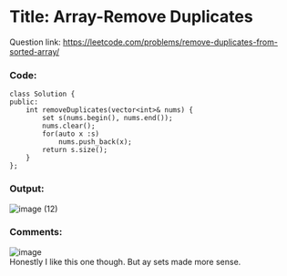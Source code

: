 # Title: Array-Remove Duplicates

Question link: https://leetcode.com/problems/remove-duplicates-from-sorted-array/

### Code:

```
class Solution {
public:
    int removeDuplicates(vector<int>& nums) {
        set s(nums.begin(), nums.end());
        nums.clear();
        for(auto x :s)
            nums.push_back(x);
        return s.size();
    }
};
```

### Output:
![image (12)](https://user-images.githubusercontent.com/64562764/121818984-48a0c580-cca8-11eb-9fec-c02145f2471c.png)

### Comments:
![image](https://user-images.githubusercontent.com/64562764/121818892-b7315380-cca7-11eb-9f7a-65ec1c935c32.png)
<br/>Honestly I like this one though. But ay sets made more sense.
